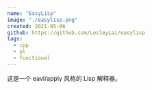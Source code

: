 ```yaml
---
name: "EasyLisp"
image: "./easylisp.png"
created: 2021-05-06
github: https://github.com/LesleyLai/easylisp
tags:
  - cpp
  - pl
  - functional
---
```


这是一个 eavl/apply 风格的 Lisp 解释器。
